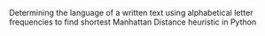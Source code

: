 Determining the language of a written text using alphabetical letter frequencies to find shortest Manhattan Distance heuristic in Python
